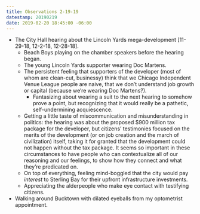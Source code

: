 ```yaml
---
title: Observations 2-19-19
datestamp: 20190219
date: 2019-02-20 18:45:00 -06:00
---
```


- The City Hall hearing about the Lincoln Yards mega-development [11-29-18, 12-2-18, 12-28-18].
	- Beach Boys playing on the chamber speakers before the hearing began.
	- The young Lincoln Yards supporter wearing Doc Martens.
	- The persistent feeling that supporters of the developer (most of whom are clean-cut, businessy) think that we Chicago Independent Venue League people are naive, that we don’t understand job growth or capital (because we’re wearing Doc Martens?).
		- Fantasizing about wearing a suit to the next hearing to somehow prove a point, but recognizing that it would really be a pathetic, self-undermining acquiescence.
	- Getting a little taste of miscommunication and misunderstanding in politics: the hearing was about the proposed $900 million tax package for the developer, but citizens’ testimonies focused on the merits of the development (or on job creation and the march of civilization) itself, taking it for granted that the development could not happen without the tax package. It seems so important in these circumstances to have people who can contextualize all of our reasoning and our feelings, to show how they connect and what they’re predicated on.
	- On top of everything, feeling mind-boggled that the city would pay *interest* to Sterling Bay for their upfront infrastructure investments.
	- Appreciating the alderpeople who make eye contact with testifying citizens.
- Walking around Bucktown with dilated eyeballs from my optometrist appointment.
